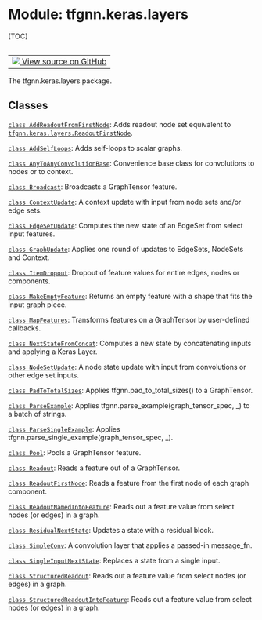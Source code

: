 <!-- lint-g3mark -->

# Module: tfgnn.keras.layers

[TOC]

<!-- Insert buttons and diff -->

<table class="tfo-notebook-buttons tfo-api nocontent" align="left">
<td>
  <a target="_blank" href="https://github.com/tensorflow/gnn/tree/master/tensorflow_gnn/keras/layers/__init__.py">
    <img src="https://www.tensorflow.org/images/GitHub-Mark-32px.png" />
    View source on GitHub
  </a>
</td>
</table>

The tfgnn.keras.layers package.

## Classes

[`class
AddReadoutFromFirstNode`](../../tfgnn/keras/layers/AddReadoutFromFirstNode.md):
Adds readout node set equivalent to
<a href="../../tfgnn/keras/layers/ReadoutFirstNode.md"><code>tfgnn.keras.layers.ReadoutFirstNode</code></a>.

[`class AddSelfLoops`](../../tfgnn/keras/layers/AddSelfLoops.md): Adds
self-loops to scalar graphs.

[`class
AnyToAnyConvolutionBase`](../../tfgnn/keras/layers/AnyToAnyConvolutionBase.md):
Convenience base class for convolutions to nodes or to context.

[`class Broadcast`](../../tfgnn/keras/layers/Broadcast.md): Broadcasts a
GraphTensor feature.

[`class ContextUpdate`](../../tfgnn/keras/layers/ContextUpdate.md): A context
update with input from node sets and/or edge sets.

[`class EdgeSetUpdate`](../../tfgnn/keras/layers/EdgeSetUpdate.md): Computes the
new state of an EdgeSet from select input features.

[`class GraphUpdate`](../../tfgnn/keras/layers/GraphUpdate.md): Applies one
round of updates to EdgeSets, NodeSets and Context.

[`class ItemDropout`](../../tfgnn/keras/layers/ItemDropout.md): Dropout of
feature values for entire edges, nodes or components.

[`class MakeEmptyFeature`](../../tfgnn/keras/layers/MakeEmptyFeature.md):
Returns an empty feature with a shape that fits the input graph piece.

[`class MapFeatures`](../../tfgnn/keras/layers/MapFeatures.md): Transforms
features on a GraphTensor by user-defined callbacks.

[`class NextStateFromConcat`](../../tfgnn/keras/layers/NextStateFromConcat.md):
Computes a new state by concatenating inputs and applying a Keras Layer.

[`class NodeSetUpdate`](../../tfgnn/keras/layers/NodeSetUpdate.md): A node state
update with input from convolutions or other edge set inputs.

[`class PadToTotalSizes`](../../tfgnn/keras/layers/PadToTotalSizes.md): Applies
tfgnn.pad_to_total_sizes() to a GraphTensor.

[`class ParseExample`](../../tfgnn/keras/layers/ParseExample.md): Applies
tfgnn.parse_example(graph_tensor_spec, \_) to a batch of strings.

[`class ParseSingleExample`](../../tfgnn/keras/layers/ParseSingleExample.md):
Applies tfgnn.parse_single_example(graph_tensor_spec, \_).

[`class Pool`](../../tfgnn/keras/layers/Pool.md): Pools a GraphTensor feature.

[`class Readout`](../../tfgnn/keras/layers/Readout.md): Reads a feature out of a
GraphTensor.

[`class ReadoutFirstNode`](../../tfgnn/keras/layers/ReadoutFirstNode.md): Reads
a feature from the first node of each graph component.

[`class
ReadoutNamedIntoFeature`](../../tfgnn/keras/layers/ReadoutNamedIntoFeature.md):
Reads out a feature value from select nodes (or edges) in a graph.

[`class ResidualNextState`](../../tfgnn/keras/layers/ResidualNextState.md):
Updates a state with a residual block.

[`class SimpleConv`](../../tfgnn/keras/layers/SimpleConv.md): A convolution
layer that applies a passed-in message_fn.

[`class
SingleInputNextState`](../../tfgnn/keras/layers/SingleInputNextState.md):
Replaces a state from a single input.

[`class StructuredReadout`](../../tfgnn/keras/layers/StructuredReadout.md):
Reads out a feature value from select nodes (or edges) in a graph.

[`class
StructuredReadoutIntoFeature`](../../tfgnn/keras/layers/ReadoutNamedIntoFeature.md):
Reads out a feature value from select nodes (or edges) in a graph.
